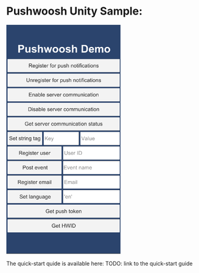 # Pushwoosh Unity Sample:

<img src="Screenshots/sample_ui.png" width="300" />

The quick-start quide is available here: TODO: link to the quick-start guide
